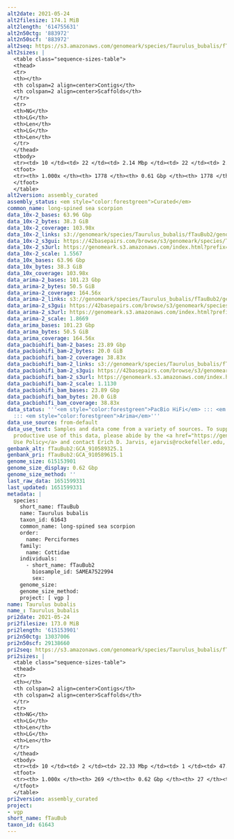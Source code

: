 ```yaml
---
alt2date: 2021-05-24
alt2filesize: 174.1 MiB
alt2length: '614755631'
alt2n50ctg: '883972'
alt2n50scf: '883972'
alt2seq: https://s3.amazonaws.com/genomeark/species/Taurulus_bubalis/fTauBub2/assembly_curated/fTauBub2.alt.cur.20210524.fasta.gz
alt2sizes: |
  <table class="sequence-sizes-table">
  <thead>
  <tr>
  <th></th>
  <th colspan=2 align=center>Contigs</th>
  <th colspan=2 align=center>Scaffolds</th>
  </tr>
  <tr>
  <th>NG</th>
  <th>LG</th>
  <th>Len</th>
  <th>LG</th>
  <th>Len</th>
  </tr>
  </thead>
  <tbody>
  <tr><td> 10 </td><td> 22 </td><td> 2.14 Mbp </td><td> 22 </td><td> 2.14 Mbp </td></tr><tr><td> 20 </td><td> 55 </td><td> 1.70 Mbp </td><td> 55 </td><td> 1.70 Mbp </td></tr><tr><td> 30 </td><td> 97 </td><td> 1.31 Mbp </td><td> 97 </td><td> 1.31 Mbp </td></tr><tr><td> 40 </td><td> 148 </td><td> 1.07 Mbp </td><td> 148 </td><td> 1.07 Mbp </td></tr><tr style="background-color:#cccccc;"><td> 50 </td><td> 211 </td><td> 0.88 Mbp </td><td> 211 </td><td> 0.88 Mbp </td></tr><tr><td> 60 </td><td> 292 </td><td> 0.65 Mbp </td><td> 292 </td><td> 0.65 Mbp </td></tr><tr><td> 70 </td><td> 403 </td><td> 477.39 Kbp </td><td> 403 </td><td> 477.39 Kbp </td></tr><tr><td> 80 </td><td> 555 </td><td> 335.97 Kbp </td><td> 555 </td><td> 335.97 Kbp </td></tr><tr><td> 90 </td><td> 801 </td><td> 178.49 Kbp </td><td> 801 </td><td> 178.49 Kbp </td></tr><tr><td> 100 </td><td> 1777 </td><td> 6.56 Kbp </td><td> 1777 </td><td> 6.56 Kbp </td></tr></tbody>
  <tfoot>
  <tr><th> 1.000x </th><th> 1778 </th><th> 0.61 Gbp </th><th> 1778 </th><th> 0.61 Gbp </th></tr>
  </tfoot>
  </table>
alt2version: assembly_curated
assembly_status: <em style="color:forestgreen">Curated</em>
common_name: long-spined sea scorpion
data_10x-2_bases: 63.96 Gbp
data_10x-2_bytes: 38.3 GiB
data_10x-2_coverage: 103.98x
data_10x-2_links: s3://genomeark/species/Taurulus_bubalis/fTauBub2/genomic_data/10x/<br>
data_10x-2_s3gui: https://42basepairs.com/browse/s3/genomeark/species/Taurulus_bubalis/fTauBub2/genomic_data/10x/
data_10x-2_s3url: https://genomeark.s3.amazonaws.com/index.html?prefix=species/Taurulus_bubalis/fTauBub2/genomic_data/10x/
data_10x-2_scale: 1.5567
data_10x_bases: 63.96 Gbp
data_10x_bytes: 38.3 GiB
data_10x_coverage: 103.98x
data_arima-2_bases: 101.23 Gbp
data_arima-2_bytes: 50.5 GiB
data_arima-2_coverage: 164.56x
data_arima-2_links: s3://genomeark/species/Taurulus_bubalis/fTauBub2/genomic_data/arima/<br>
data_arima-2_s3gui: https://42basepairs.com/browse/s3/genomeark/species/Taurulus_bubalis/fTauBub2/genomic_data/arima/
data_arima-2_s3url: https://genomeark.s3.amazonaws.com/index.html?prefix=species/Taurulus_bubalis/fTauBub2/genomic_data/arima/
data_arima-2_scale: 1.8669
data_arima_bases: 101.23 Gbp
data_arima_bytes: 50.5 GiB
data_arima_coverage: 164.56x
data_pacbiohifi_bam-2_bases: 23.89 Gbp
data_pacbiohifi_bam-2_bytes: 20.0 GiB
data_pacbiohifi_bam-2_coverage: 38.83x
data_pacbiohifi_bam-2_links: s3://genomeark/species/Taurulus_bubalis/fTauBub2/genomic_data/pacbio_hifi/<br>
data_pacbiohifi_bam-2_s3gui: https://42basepairs.com/browse/s3/genomeark/species/Taurulus_bubalis/fTauBub2/genomic_data/pacbio_hifi/
data_pacbiohifi_bam-2_s3url: https://genomeark.s3.amazonaws.com/index.html?prefix=species/Taurulus_bubalis/fTauBub2/genomic_data/pacbio_hifi/
data_pacbiohifi_bam-2_scale: 1.1130
data_pacbiohifi_bam_bases: 23.89 Gbp
data_pacbiohifi_bam_bytes: 20.0 GiB
data_pacbiohifi_bam_coverage: 38.83x
data_status: '''<em style="color:forestgreen">PacBio HiFi</em> ::: <em style="color:forestgreen">10x</em>
  ::: <em style="color:forestgreen">Arima</em>'''
data_use_source: from-default
data_use_text: Samples and data come from a variety of sources. To support fair and
  productive use of this data, please abide by the <a href="https://genome10k.soe.ucsc.edu/data-use-policies/">Data
  Use Policy</a> and contact Erich D. Jarvis, ejarvis@rockefeller.edu, with any questions.
genbank_alt: fTauBub2:GCA_910589325.1
genbank_pri: fTauBub2:GCA_910589615.1
genome_size: 615153901
genome_size_display: 0.62 Gbp
genome_size_method: ''
last_raw_data: 1651599331
last_updated: 1651599331
metadata: |
  species:
    short_name: fTauBub
    name: Taurulus bubalis
    taxon_id: 61643
    common_name: long-spined sea scorpion
    order:
      name: Perciformes
    family:
      name: Cottidae
    individuals:
      - short_name: fTauBub2
        biosample_id: SAMEA7522994
        sex:
    genome_size:
    genome_size_method:
    project: [ vgp ]
name: Taurulus bubalis
name_: Taurulus_bubalis
pri2date: 2021-05-24
pri2filesize: 173.0 MiB
pri2length: '615153901'
pri2n50ctg: 13037006
pri2n50scf: 29138660
pri2seq: https://s3.amazonaws.com/genomeark/species/Taurulus_bubalis/fTauBub2/assembly_curated/fTauBub2.pri.cur.20210524.fasta.gz
pri2sizes: |
  <table class="sequence-sizes-table">
  <thead>
  <tr>
  <th></th>
  <th colspan=2 align=center>Contigs</th>
  <th colspan=2 align=center>Scaffolds</th>
  </tr>
  <tr>
  <th>NG</th>
  <th>LG</th>
  <th>Len</th>
  <th>LG</th>
  <th>Len</th>
  </tr>
  </thead>
  <tbody>
  <tr><td> 10 </td><td> 2 </td><td> 22.33 Mbp </td><td> 1 </td><td> 47.70 Mbp </td></tr><tr><td> 20 </td><td> 5 </td><td> 18.74 Mbp </td><td> 2 </td><td> 43.50 Mbp </td></tr><tr><td> 30 </td><td> 9 </td><td> 16.21 Mbp </td><td> 4 </td><td> 30.39 Mbp </td></tr><tr><td> 40 </td><td> 13 </td><td> 15.53 Mbp </td><td> 6 </td><td> 29.55 Mbp </td></tr><tr style="background-color:#cccccc;"><td> 50 </td><td> 17 </td><td style="background-color:#88ff88;"> 13.04 Mbp </td><td> 8 </td><td style="background-color:#88ff88;"> 29.14 Mbp </td></tr><tr><td> 60 </td><td> 23 </td><td> 9.77 Mbp </td><td> 10 </td><td> 28.35 Mbp </td></tr><tr><td> 70 </td><td> 31 </td><td> 6.17 Mbp </td><td> 12 </td><td> 27.68 Mbp </td></tr><tr><td> 80 </td><td> 47 </td><td> 2.72 Mbp </td><td> 15 </td><td> 24.36 Mbp </td></tr><tr><td> 90 </td><td> 80 </td><td> 1.09 Mbp </td><td> 17 </td><td> 22.72 Mbp </td></tr><tr><td> 100 </td><td> 268 </td><td> 11.08 Kbp </td><td> 26 </td><td> 16.83 Kbp </td></tr></tbody>
  <tfoot>
  <tr><th> 1.000x </th><th> 269 </th><th> 0.62 Gbp </th><th> 27 </th><th> 0.62 Gbp </th></tr>
  </tfoot>
  </table>
pri2version: assembly_curated
project:
- vgp
short_name: fTauBub
taxon_id: 61643
---
```

